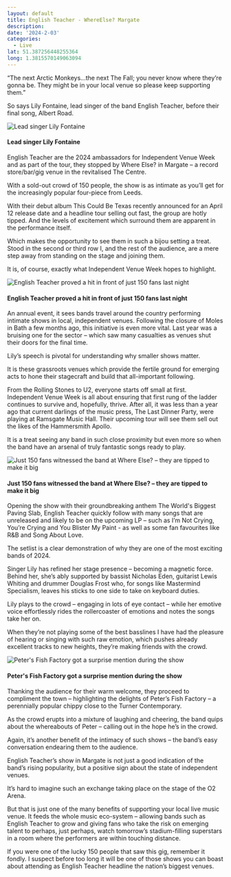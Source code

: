 ```yaml
---
layout: default
title: English Teacher - WhereElse? Margate
description:
date: '2024-2-03'
categories:
  - Live
lat: 51.387256448255364
long: 1.3815570149063094
---
```


“The next Arctic Monkeys...the next The Fall; you never know where they’re gonna be. They might be in your local venue so please keep supporting them.”

So says Lily Fontaine, lead singer of the band English Teacher, before their final song, Albert Road.

![Lead singer Lily Fontaine](/images/english-teacher-1.jpg 'Lead singer Lily Fontaine')

#### Lead singer Lily Fontaine

English Teacher are the 2024 ambassadors for Independent Venue Week and as part of the tour, they stopped by Where Else? in Margate – a record store/bar/gig venue in the revitalised The Centre.

With a sold-out crowd of 150 people, the show is as intimate as you’ll get for the increasingly popular four-piece from Leeds.

With their debut album This Could Be Texas recently announced for an April 12 release date and a headline tour selling out fast, the group are hotly tipped. And the levels of excitement which surround them are apparent in the performance itself.

Which makes the opportunity to see them in such a bijou setting a treat. Stood in the second or third row I, and the rest of the audience, are a mere step away from standing on the stage and joining them.

It is, of course, exactly what Independent Venue Week hopes to highlight.

![English Teacher proved a hit in front of just 150 fans last night](/images/english-teacher-2.jpg 'English Teacher proved a hit in front of just 150 fans last night')

#### English Teacher proved a hit in front of just 150 fans last night

An annual event, it sees bands travel around the country performing intimate shows in local, independent venues. Following the closure of Moles in Bath a few months ago, this initiative is even more vital. Last year was a bruising one for the sector – which saw many casualties as venues shut their doors for the final time.

Lily’s speech is pivotal for understanding why smaller shows matter.

It is these grassroots venues which provide the fertile ground for emerging acts to hone their stagecraft and build that all-important following.

From the Rolling Stones to U2, everyone starts off small at first. Independent Venue Week is all about ensuring that first rung of the ladder continues to survive and, hopefully, thrive. After all, it was less than a year ago that current darlings of the music press, The Last Dinner Party, were playing at Ramsgate Music Hall. Their upcoming tour will see them sell out the likes of the Hammersmith Apollo.

It is a treat seeing any band in such close proximity but even more so when the band have an arsenal of truly fantastic songs ready to play.

![Just 150 fans witnessed the band at Where Else? – they are tipped to make it big](/images/english-teacher-3.jpg 'Just 150 fans witnessed the band at Where Else? – they are tipped to make it big')

#### Just 150 fans witnessed the band at Where Else? – they are tipped to make it big

Opening the show with their groundbreaking anthem The World's Biggest Paving Slab, English Teacher quickly follow with many songs that are unreleased and likely to be on the upcoming LP – such as I’m Not Crying, You’re Crying and You Blister My Paint - as well as some fan favourites like R&B and Song About Love.

The setlist is a clear demonstration of why they are one of the most exciting bands of 2024.

Singer Lily has refined her stage presence – becoming a magnetic force. Behind her, she’s ably supported by bassist Nicholas Eden, guitarist Lewis Whiting and drummer Douglas Frost who, for songs like Mastermind Specialism, leaves his sticks to one side to take on keyboard duties.

Lily plays to the crowd – engaging in lots of eye contact – while her emotive voice effortlessly rides the rollercoaster of emotions and notes the songs take her on.

When they’re not playing some of the best basslines I have had the pleasure of hearing or singing with such raw emotion, which pushes already excellent tracks to new heights, they’re making friends with the crowd.

![Peter's Fish Factory got a surprise mention during the show](/images/english-teacher-4.jpg "Peter's Fish Factory got a surprise mention during the show")

#### Peter's Fish Factory got a surprise mention during the show

Thanking the audience for their warm welcome, they proceed to compliment the town – highlighting the delights of Peter’s Fish Factory – a perennially popular chippy close to the Turner Contemporary.

As the crowd erupts into a mixture of laughing and cheering, the band quips about the whereabouts of Peter – calling out in the hope he’s in the crowd.

Again, it’s another benefit of the intimacy of such shows – the band’s easy conversation endearing them to the audience.

English Teacher’s show in Margate is not just a good indication of the band’s rising popularity, but a positive sign about the state of independent venues.

It’s hard to imagine such an exchange taking place on the stage of the O2 Arena.

But that is just one of the many benefits of supporting your local live music venue. It feeds the whole music eco-system – allowing bands such as English Teacher to grow and giving fans who take the risk on emerging talent to perhaps, just perhaps, watch tomorrow’s stadium-filling superstars in a room where the performers are within touching distance.

If you were one of the lucky 150 people that saw this gig, remember it fondly. I suspect before too long it will be one of those shows you can boast about attending as English Teacher headline the nation’s biggest venues.

